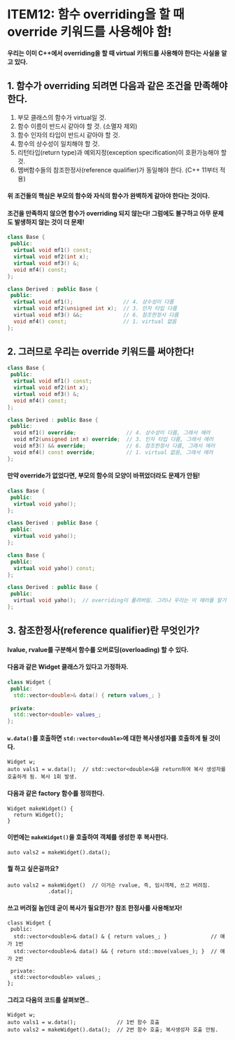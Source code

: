 # ITEM12: 함수 overriding을 할 때 override 키워드를 사용해야 함!

#### 우리는 이미 C++에서 overriding을 할 때 virtual 키워드를 사용해야 한다는 사실을 알고 있다.

## 1. 함수가 overriding 되려면 다음과 같은 조건을 만족해야 한다.
1. 부모 클래스의 함수가 virtual일 것.
2. 함수 이름이 반드시 같아야 할 것. (소멸자 제외)
3. 함수 인자의 타입이 반드시 같아야 할 것.
4. 함수의 상수성이 일치해야 할 것.
5. 리턴타입(return type)과 예외지정(exception specification)이 호환가능해야 할 것.
6. 멤버함수들의 참조한정사(reference qualifier)가 동일해야 한다. (C++ 11부터 적용)

#### 위 조건들의 핵심은 부모의 함수와 자식의 함수가 완벽하게 같아야 한다는 것이다.

#### 조건을 만족하지 않으면 함수가 overriding 되지 않는다! 그럼에도 불구하고 아무 문제도 발생하지 않는 것이 더 문제!
```c++
class Base {
 public:
  virtual void mf1() const;
  virtual void mf2(int x);
  virtual void mf3() &;
  void mf4() const;
};

class Derived : public Base {
 public:
  virtual void mf1();                // 4. 상수성이 다름
  virtual void mf2(unsigned int x);  // 3. 인자 타입 다름
  virtual void mf3() &&;             // 6. 참조한정사 다름
  void mf4() const;                  // 1. virtual 없음
};
```

## 2. 그러므로 우리는 override 키워드를 써야한다!
```c++
class Base {
 public:
  virtual void mf1() const;
  virtual void mf2(int x);
  virtual void mf3() &;
  void mf4() const;
};

class Derived : public Base {
 public:
  void mf1() override;                // 4. 상수성이 다름, 그래서 에러
  void mf2(unsigned int x) override;  // 3. 인자 타입 다름, 그래서 에러
  void mf3() && override;             // 6. 참조한정사 다름, 그래서 에러
  void mf4() const override;          // 1. virtual 없음, 그래서 에러
};
```
#### 만약 override가 없었다면, 부모의 함수의 모양이 바뀌었더라도 문제가 안됨!
```c++
class Base {
 public:
  virtual void yaho();
};

class Derived : public Base {
 public:
  virtual void yaho();
};
```

```c++
class Base {
 public:
  virtual void yaho() const;
};

class Derived : public Base {
 public:
  virtual void yaho();  // overriding이 풀려버림. 그러나 우리는 이 에러를 알기 힘들다.
};
```

## 3. 참조한정사(reference qualifier)란 무엇인가?
#### lvalue, rvalue를 구분해서 함수를 오버로딩(overloading) 할 수 있다.
#### 다음과 같은 Widget 클래스가 있다고 가정하자.
```c++
class Widget {
 public:
  std::vector<double>& data() { return values_; }
  
 private:
  std::vector<double> values_;
};
```
#### ```w.data()```를 호출하면 ```std::vector<double>```에 대한 복사생성자를 호출하게 될 것이다.
```
Widget w;
auto vals1 = w.data();  // std::vector<double>&을 return하여 복사 생성자를 호출하게 됨. 복사 1회 발생.
```
#### 다음과 같은 factory 함수를 정의한다.
```
Widget makeWidget() {
  return Widget();
}
```
#### 이번에는 ```makeWidget()```을 호출하여 객체를 생성한 후 복사한다.
```
auto vals2 = makeWidget().data();
```
#### 뭘 하고 싶은걸까요?
```
auto vals2 = makeWidget()  // 이거슨 rvalue, 즉, 임시객체, 쓰고 버려짐.
             .data();
```
#### 쓰고 버려질 놈인데 굳이 복사가 필요한가? 참조 한정사를 사용해보자!
```
class Widget {
 public:
  std::vector<double>& data() & { return values_; }              // 얘가 1번
  std::vector<double>& data() && { return std::move(values_); }  // 얘가 2번
  
 private:
  std::vector<double> values_;
};
```
#### 그리고 다음의 코드를 살펴보면..
```
Widget w;
auto vals1 = w.data();             // 1번 함수 호출
auto vals2 = makeWidget().data();  // 2번 함수 호출; 복사생성자 호출 안됨.
```
